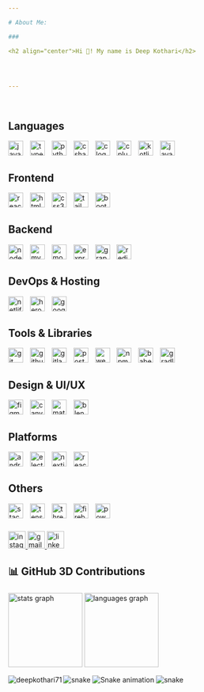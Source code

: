 ```yaml
---

# About Me:  

###

<h2 align="center">Hi 👋! My name is Deep Kothari</h2>




---
```


<br clear="both">

## Languages
<div align="left">
  <img src="https://cdn.jsdelivr.net/gh/devicons/devicon/icons/javascript/javascript-original.svg" height="30" alt="javascript logo" />
  <img width="6" />
  <img src="https://skillicons.dev/icons?i=ts" height="30" alt="typescript logo" />
  <img width="6" />
  <img src="https://skillicons.dev/icons?i=py" height="30" alt="python logo" />
  <img width="6" />
  <img src="https://cdn.jsdelivr.net/gh/devicons/devicon/icons/csharp/csharp-original.svg" height="30" alt="csharp logo" />
  <img width="6" />
  <img src="https://cdn.jsdelivr.net/gh/devicons/devicon/icons/c/c-original.svg" height="30" alt="c logo" />
  <img width="6" />
  <img src="https://cdn.jsdelivr.net/gh/devicons/devicon/icons/cplusplus/cplusplus-original.svg" height="30" alt="cplusplus logo" />
  <img width="6" />
  <img src="https://cdn.simpleicons.org/kotlin/7F52FF" height="30" alt="kotlin logo" />
  <img width="6" />
  <img src="https://skillicons.dev/icons?i=java" height="30" alt="java logo" />
</div>

## Frontend
<div align="left">
  <img src="https://skillicons.dev/icons?i=react" height="30" alt="react logo" />
  <img width="6" />
  <img src="https://cdn.jsdelivr.net/gh/devicons/devicon/icons/html5/html5-original.svg" height="30" alt="html5 logo" />
  <img width="6" />
  <img src="https://cdn.jsdelivr.net/gh/devicons/devicon/icons/css3/css3-original.svg" height="30" alt="css3 logo" />
  <img width="6" />
  <img src="https://skillicons.dev/icons?i=tailwind" height="30" alt="tailwindcss logo" />
  <img width="6" />
  <img src="https://cdn.simpleicons.org/bootstrap/7952B3" height="30" alt="bootstrap logo" />
</div>

## Backend
<div align="left">
  <img src="https://skillicons.dev/icons?i=nodejs" height="30" alt="nodejs logo" />
  <img width="6" />
  <img src="https://cdn.simpleicons.org/mysql/4479A1" height="30" alt="mysql logo" />
  <img width="6" />
  <img src="https://cdn.simpleicons.org/mongodb/47A248" height="30" alt="mongodb logo" />
  <img width="6" />
  <img src="https://skillicons.dev/icons?i=express" height="30" alt="express logo" />
  <img width="6" />
  <img src="https://skillicons.dev/icons?i=graphql" height="30" alt="graphql logo" />
  <img width="6" />
  <img src="https://skillicons.dev/icons?i=redis" height="30" alt="redis logo" />
</div>

## DevOps & Hosting
<div align="left">
  <img src="https://cdn.simpleicons.org/netlify/00C7B7" height="30" alt="netlify logo" />
  <img width="6" />
  <img src="https://cdn.simpleicons.org/heroku/430098" height="30" alt="heroku logo" />
  <img width="6" />
  <img src="https://cdn.simpleicons.org/googlecloud/4285F4" height="30" alt="googlecloud logo" />
</div>

## Tools & Libraries
<div align="left">
  <img src="https://skillicons.dev/icons?i=git" height="30" alt="git logo" />
  <img width="6" />
  <img src="https://skillicons.dev/icons?i=github" height="30" alt="github logo" />
  <img width="6" />
  <img src="https://skillicons.dev/icons?i=gitlab" height="30" alt="gitlab logo" />
  <img width="6" />
  <img src="https://skillicons.dev/icons?i=postman" height="30" alt="postman logo" />
  <img width="6" />
  <img src="https://skillicons.dev/icons?i=webpack" height="30" alt="webpack logo" />
  <img width="6" />
  <img src="https://cdn.simpleicons.org/npm/CB3837" height="30" alt="npm logo" />
  <img width="6" />
  <img src="https://cdn.simpleicons.org/babel/F9DC3E" height="30" alt="babel logo" />
  <img width="6" />
  <img src="https://skillicons.dev/icons?i=gradle" height="30" alt="gradle logo" />
</div>

## Design & UI/UX
<div align="left">
  <img src="https://cdn.simpleicons.org/figma/F24E1E" height="30" alt="figma logo" />
  <img width="6" />
  <img src="https://cdn.simpleicons.org/canva/3B45D6" height="30" alt="canva logo" />
  <img width="6" />
  <img src="https://skillicons.dev/icons?i=materialui" height="30" alt="materialui logo" />
  <img width="6" />
  <img src="https://skillicons.dev/icons?i=blender" height="30" alt="blender logo" />
</div>

## Platforms
<div align="left">
  <img src="https://cdn.simpleicons.org/androidstudio/3DDC84" height="30" alt="androidstudio logo" />
  <img width="6" />
  <img src="https://skillicons.dev/icons?i=electron" height="30" alt="electron logo" />
  <img width="6" />
  <img src="https://skillicons.dev/icons?i=nextjs" height="30" alt="nextjs logo" />
  <img width="6" />
  <img src="https://skillicons.dev/icons?i=react" height="30" alt="react logo" />
</div>

## Others
<div align="left">
  <img src="https://cdn.simpleicons.org/stackoverflow/FE7A16" height="30" alt="stackoverflow logo" />
  <img width="6" />
  <img src="https://skillicons.dev/icons?i=tensorflow" height="30" alt="tensorflow logo" />
  <img width="6" />
  <img src="https://skillicons.dev/icons?i=threejs" height="30" alt="threejs logo" />
  <img width="6" />
  <img src="https://skillicons.dev/icons?i=firebase" height="30" alt="firebase logo" />
  <img width="6" />
  <img src="https://skillicons.dev/icons?i=powershell" height="30" alt="powershell logo" />
</div>



###

<div align="left">
  <a href="https://www.instagram.com/deep.kothari.71" target="_blank">
    <img src="https://img.shields.io/static/v1?message=Instagram&logo=instagram&label=&color=E4405F&logoColor=white&labelColor=&style=for-the-badge" height="35" alt="instagram logo"  />
  </a>
  <a href="mailto:deepkothari71@gmail.com" target="_blank">
    <img src="https://img.shields.io/static/v1?message=Gmail&logo=gmail&label=&color=D14836&logoColor=white&labelColor=&style=for-the-badge" height="35" alt="gmail logo"  />
  </a>
  <a href="https://www.linkedin.com/in/deepkothari1/" target="_blank">
    <img src="https://img.shields.io/static/v1?message=LinkedIn&logo=linkedin&label=&color=0077B5&logoColor=white&labelColor=&style=for-the-badge" height="35" alt="linkedin logo"  />
  </a>
</div>

## 📊 GitHub 3D Contributions
###

<div align="left">
  <img src="https://github-readme-stats.vercel.app/api?username=deepkothari71&hide_title=false&hide_rank=false&show_icons=true&include_all_commits=true&count_private=true&disable_animations=false&theme=dark&locale=en&hide_border=true" height="150" alt="stats graph"  />
  <img src="https://github-readme-stats.vercel.app/api/top-langs?username=deepkothari71&locale=en&hide_title=false&layout=compact&card_width=320&langs_count=8&theme=dark&hide_border=true" height="150" alt="languages graph"  />
</div>
<p align="left"><img align="left" src="https://github-readme-streak-stats.herokuapp.com/?user=deepkothari71&theme=dark&hide_border=true" alt="deepkothari71" /></p>


<picture>
  <source media="(prefers-color-scheme: dark)" srcset="https://raw.githubusercontent.com/deepkothari71/deepkothari71/blob/output/snake-dark.svg" />
  <source media="(prefers-color-scheme: light)" srcset="https://raw.githubusercontent.com/deepkothari71/deepkothari71/blob/output/snake.svg" />
</picture>
<img alt="snake" src="https://raw.githubusercontent.com/deepkothari71/deepkothari71/blob/output/snake.svg" />
<img src="https://raw.githubusercontent.com/maurodesouza/maurodesouza/output/snake.svg" alt="Snake animation" />
<img alt="snake" src="https://raw.githubusercontent.com/deepkothari71/deepkothari71/blob/output/snake.svg" />

